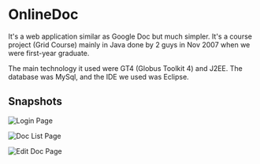 # OnlineDoc

It's a web application similar as Google Doc but much simpler. It's a course project (Grid Course) mainly in Java done by 2 guys in Nov 2007 when we were first-year graduate.

The main technology it used were GT4 (Globus Toolkit 4) and J2EE. The database was MySql, and the IDE we used was Eclipse.

## Snapshots
![Login Page][img_login]
  
![Doc List Page][img_doclist]
  
![Edit Doc Page][img_editdoc]

[img_login]: https://raw.github.com/landys/onlinedoc/master/docs/snapshots/login.png "Login Page"   
[img_doclist]: https://raw.github.com/landys/onlinedoc/master/docs/snapshots/doc_list.png "Doc List Page"
[img_editdoc]: https://raw.github.com/landys/onlinedoc/master/docs/snapshots/edit_doc.png "Edit Doc Page"

